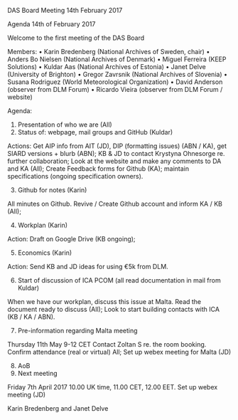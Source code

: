 DAS Board Meeting 14th February 2017

Agenda 14th of February 2017

Welcome to the first meeting of the DAS Board

Members: 
•	Karin Bredenberg (National Archives of Sweden, chair)
•	Anders Bo Nielsen (National Archives of Denmark)
•	Miguel Ferreira (KEEP Solutions)
•	Kuldar Aas (National Archives of Estonia)
•	Janet Delve (University of Brighton)
•	Gregor Zavrsnik (National Archives of Slovenia)
•	Susana Rodriguez (World Meteorological Organization)
•	David Anderson (observer from DLM Forum)
•	Ricardo Vieira (observer from DLM Forum / website)


Agenda:
1.	Presentation of who we are (All)
2.	Status of: webpage, mail groups and GitHub (Kuldar)
 
Actions: 
Get AIP info from AIT (JD), 
DIP (formatting issues) (ABN / KA), 
get SIARD versions + blurb (ABN); 
KB & JD to contact Krystyna Ohnesorge re. further collaboration; 
Look at the website and make any comments to DA and KA (All); 
Create Feedback forms for Github (KA); 
maintain specifications (ongoing specification owners). 
 
3.	Github for notes (Karin)

All minutes on Github. Revive / Create Github account and inform KA / KB (All);

4.	Workplan (Karin)

Action: Draft on Google Drive (KB ongoing);

5.	Economics (Karin)

Action: Send KB and JD ideas for using €5k from DLM.

6.	Start of discussion of ICA PCOM (all read documentation in mail from Kuldar)

When we have our workplan, discuss this issue at Malta. Read the document ready to discuss (All); 
Look to start building contacts with ICA (KB / KA / ABN).

7.	Pre-information regarding Malta meeting

Thursday 11th May 9-12 CET Contact Zoltan S re. the room booking.
Confirm attendance (real or virtual) All;
Set up webex meeting for Malta (JD)
  
8.	AoB
9.	Next meeting

Friday 7th April 2017 10.00 UK time, 11.00 CET, 12.00 EET. Set up webex meeting (JD)

Karin Bredenberg and Janet Delve
